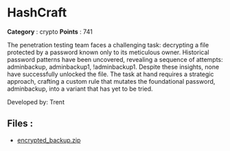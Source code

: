 # HashCraft

**Category** : crypto
**Points** : 741

The penetration testing team faces a challenging task: decrypting a file protected by a password known only to its meticulous owner. Historical password patterns have been uncovered, revealing a sequence of attempts: adminbackup, adminbackup1, !adminbackup1. Despite these insights, none have successfully unlocked the file. The task at hand requires a strategic approach, crafting a custom rule that mutates the foundational password, adminbackup, into a variant that has yet to be tried. 

Developed by: Trent

## Files : 
 - [encrypted_backup.zip](./encrypted_backup.zip)



